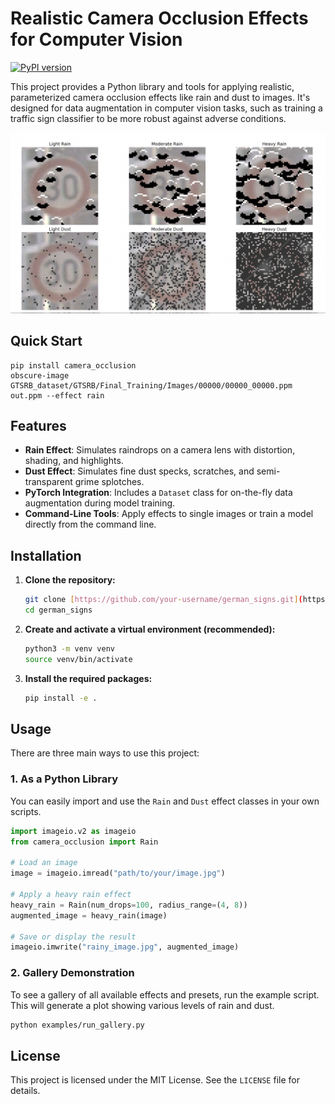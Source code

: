 # Realistic Camera Occlusion Effects for Computer Vision
[![PyPI version](https://img.shields.io/pypi/v/camera-occlusion.svg)](https://pypi.org/project/camera-occlusion/)

This project provides a Python library and tools for applying realistic, parameterized camera occlusion effects like rain and dust to images. It's designed for data augmentation in computer vision tasks, such as training a traffic sign classifier to be more robust against adverse conditions.


![Example noise image](examples/example_noise.png)

## Quick Start
```
pip install camera_occlusion
obscure-image GTSRB_dataset/GTSRB/Final_Training/Images/00000/00000_00000.ppm  out.ppm --effect rain
```

## Features

* **Rain Effect**: Simulates raindrops on a camera lens with distortion, shading, and highlights.
* **Dust Effect**: Simulates fine dust specks, scratches, and semi-transparent grime splotches.
* **PyTorch Integration**: Includes a `Dataset` class for on-the-fly data augmentation during model training.
* **Command-Line Tools**: Apply effects to single images or train a model directly from the command line.

## Installation

1.  **Clone the repository:**
    ```bash
    git clone [https://github.com/your-username/german_signs.git](https://github.com/your-username/german_signs.git)
    cd german_signs
    ```

2.  **Create and activate a virtual environment (recommended):**
    ```bash
    python3 -m venv venv
    source venv/bin/activate
    ```

3.  **Install the required packages:**
    ```bash
    pip install -e .
    ```

## Usage

There are three main ways to use this project:

### 1. As a Python Library

You can easily import and use the `Rain` and `Dust` effect classes in your own scripts.

```python
import imageio.v2 as imageio
from camera_occlusion import Rain

# Load an image
image = imageio.imread("path/to/your/image.jpg")

# Apply a heavy rain effect
heavy_rain = Rain(num_drops=100, radius_range=(4, 8))
augmented_image = heavy_rain(image)

# Save or display the result
imageio.imwrite("rainy_image.jpg", augmented_image)
```

### 2. Gallery Demonstration

To see a gallery of all available effects and presets, run the example script. This will generate a plot showing various levels of rain and dust.

```bash
python examples/run_gallery.py
```

## License

This project is licensed under the MIT License. See the `LICENSE` file for details.
